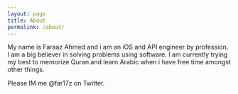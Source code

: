 ```yaml
---
layout: page
title: About
permalink: /about/
---
```


My name is Faraaz Ahmed and i am an iOS and API engineer by profession. I am a big believer in solving problems using software. I am currently trying my best to memorize Quran and learn Arabic when i have free time amongst other things.

Please IM me @far17z on Twitter.
